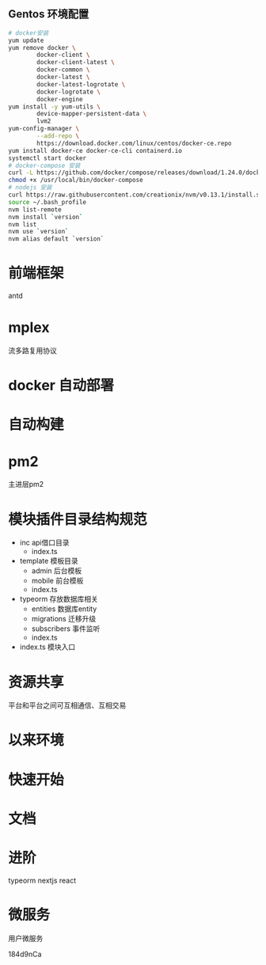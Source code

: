 
## Gentos 环境配置
```sh
# docker安装
yum update
yum remove docker \
        docker-client \
        docker-client-latest \
        docker-common \
        docker-latest \
        docker-latest-logrotate \
        docker-logrotate \
        docker-engine
yum install -y yum-utils \
        device-mapper-persistent-data \
        lvm2
yum-config-manager \
        --add-repo \
        https://download.docker.com/linux/centos/docker-ce.repo
yum install docker-ce docker-ce-cli containerd.io
systemctl start docker
# docker-compose 安装
curl -L https://github.com/docker/compose/releases/download/1.24.0/docker-compose-`uname -s`-`uname -m` -o /usr/local/bin/docker-compose
chmod +x /usr/local/bin/docker-compose
# nodejs 安装
curl https://raw.githubusercontent.com/creationix/nvm/v0.13.1/install.sh | bash
source ~/.bash_profile
nvm list-remote
nvm install `version`
nvm list
nvm use `version`
nvm alias default `version`
```

# 前端框架
antd

# mplex
流多路复用协议

# docker 自动部署

# 自动构建

# pm2
主进层pm2

# 模块插件目录结构规范
- inc api借口目录
  - index.ts
- template 模板目录
  - admin 后台模板
  - mobile 前台模板
  - index.ts
- typeorm 存放数据库相关
  - entities 数据库entity
  - migrations 迁移升级
  - subscribers 事件监听
  - index.ts 
- index.ts 模块入口

# 资源共享

平台和平台之间可互相通信、互相交易

# 以来环境

# 快速开始

# 文档

# 进阶

typeorm
nextjs
react


# 微服务

用户微服务


184d9nCa